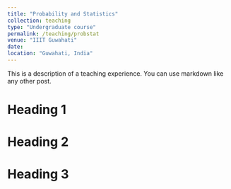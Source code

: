 ```yaml
---
title: "Probability and Statistics"
collection: teaching
type: "Undergraduate course"
permalink: /teaching/probstat
venue: "IIIT Guwahati"
date:
location: "Guwahati, India"
---
```


This is a description of a teaching experience. You can use markdown like any other post.

Heading 1
======

Heading 2
======

Heading 3
======
